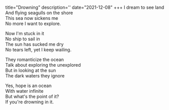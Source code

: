 title="Drowning"
description=''
date="2021-12-08"
+++
I dream to see land     
And flying seagulls on the shore     
This sea now sickens me     
No more I want to explore.     
     
Now I'm stuck in it     
No ship to sail in     
The sun has sucked me dry     
No tears left, yet I keep wailing.     
     
They romanticize the ocean     
Talk about exploring the unexplored     
But in looking at the sun     
The dark waters they ignore     
     
Yes, hope is an ocean     
With water infinite     
But what's the point of it?     
If you're drowning in it.     
     
     
     
